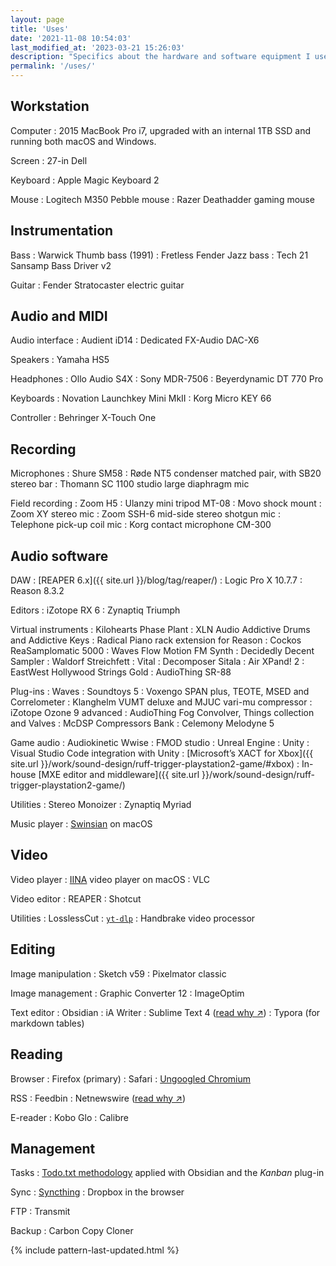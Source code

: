```yaml
---
layout: page
title: 'Uses'
date: '2021-11-08 10:54:03'
last_modified_at: '2023-03-21 15:26:03'
description: "Specifics about the hardware and software equipment I use. The page is part of the uses.tech project."
permalink: '/uses/'
---
```

## Workstation

Computer
: 2015 MacBook Pro i7, upgraded with an internal 1TB SSD and running both macOS and Windows.

Screen
: 27-in Dell

Keyboard
: Apple Magic Keyboard 2

Mouse
: Logitech M350 Pebble mouse
: Razer Deathadder gaming mouse

## Instrumentation

Bass
: Warwick Thumb bass (1991)
: Fretless Fender Jazz bass
: Tech 21 Sansamp Bass Driver v2

Guitar
: Fender Stratocaster electric guitar

## Audio and MIDI

Audio interface
: Audient iD14
: Dedicated FX-Audio DAC-X6

Speakers
: Yamaha HS5

Headphones
: Ollo Audio S4X
: Sony MDR-7506
: Beyerdynamic DT 770 Pro

Keyboards
: Novation Launchkey Mini MkII
: Korg Micro KEY 66

Controller
: Behringer X-Touch One

## Recording

Microphones
: Shure SM58
: Røde NT5 condenser matched pair, with SB20 stereo bar
: Thomann SC 1100 studio large diaphragm mic

Field recording
: Zoom H5
: Ulanzy mini tripod MT-08
: Movo shock mount
: Zoom XY stereo mic
: Zoom SSH-6 mid-side stereo shotgun mic
: Telephone pick-up coil mic
: Korg contact microphone CM-300

## Audio software

DAW
: [REAPER 6.x]({{ site.url }}/blog/tag/reaper/)
: Logic Pro X 10.7.7
: Reason 8.3.2

Editors
: iZotope RX 6
: Zynaptiq Triumph

Virtual instruments
: Kilohearts Phase Plant
: XLN Audio Addictive Drums and Addictive Keys
: Radical Piano rack extension for Reason
: Cockos ReaSamplomatic 5000
: Waves Flow Motion FM Synth
: Decidedly Decent Sampler
: Waldorf Streichfett
: Vital
: Decomposer Sitala
: Air XPand! 2
: EastWest Hollywood Strings Gold
: AudioThing SR-88

Plug-ins
: Waves
: Soundtoys 5
: Voxengo SPAN plus, TEOTE, MSED and Correlometer
: Klanghelm VUMT deluxe and MJUC vari-mu compressor
: iZotope Ozone 9 advanced
: AudioThing Fog Convolver, Things collection and Valves
: McDSP Compressors Bank
: Celemony Melodyne 5

Game audio
: Audiokinetic Wwise
: FMOD studio
: Unreal Engine
: Unity
: Visual Studio Code integration with Unity
: [Microsoft’s XACT for Xbox]({{ site.url }}/work/sound-design/ruff-trigger-playstation2-game/#xbox)
: In-house [MXE editor and middleware]({{ site.url }}/work/sound-design/ruff-trigger-playstation2-game/)

Utilities
: Stereo Monoizer
: Zynaptiq Myriad

Music player
: [Swinsian](http://www.swinsian.com) on macOS

## Video

Video player
: [IINA](https://iina.io/) video player on macOS
: VLC

Video editor
: REAPER
: Shotcut

Utilities
: LosslessCut
: [`yt-dlp`](https://github.com/yt-dlp/yt-dlp)
: Handbrake video processor

## Editing

Image manipulation
: Sketch v59
: Pixelmator classic

Image management
: Graphic Converter 12
: ImageOptim

Text editor
: Obsidian
: iA Writer
: Sublime Text 4 ([read why ↗](https://tonsky.me/blog/sublime/))
: Typora (for markdown tables)

## Reading

Browser
: Firefox (primary)
: Safari
: [Ungoogled Chromium](https://simonesilvestroni.com/blog/ungoogled-chromium/)

RSS
: Feedbin
: Netnewswire ([read why ↗](https://inessential.com/2023/02/20/on_not_taking_money_for_netnewswire))

E-reader
: Kobo Glo
: Calibre

## Management

Tasks
: [Todo.txt methodology](https://github.com/todotxt) applied with Obsidian and the _Kanban_ plug-in

Sync
: [Syncthing](https://syncthing.net/)
: Dropbox in the browser

FTP
: Transmit

Backup
: Carbon Copy Cloner

{% include pattern-last-updated.html %}
